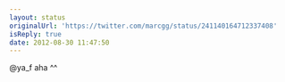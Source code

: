 ```yaml
---
layout: status
originalUrl: 'https://twitter.com/marcgg/status/241140164712337408'
isReply: true
date: 2012-08-30 11:47:50
---
```


@ya_f aha ^^
